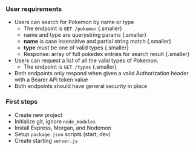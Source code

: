 <div class="row">
<div class="cell-3">

### User requirements

<div class="smaller">

* Users can search for Pokemon by name or type
  * The endpoint is `GET /pokemon` {.smaller}
  * name and type are querystring params {.smaller}
  * **name** is case insensitive and partial string match {.smaller}
  * **type** must be one of valid types {.smaller}
  * Response: array of full pokedex entries for search result {.smaller}
* Users can request a list of all the valid types of Pokemon.
  * The endpoint is `GET /types` {.smaller}
* Both endpoints only respond when given a valid Authorization header with a Bearer API token value
* Both endpoints should have general security in place

</div>
</div>

<div class="cell-3 fragment" data-index="1">

### First steps

* Create new project
* Initialize git, ignore `node_modules`
* Install Express, Morgan, and Nodemon
* Setup `package.json` scripts (start, dev)
* Create starting `server.js`

</div>

</div>